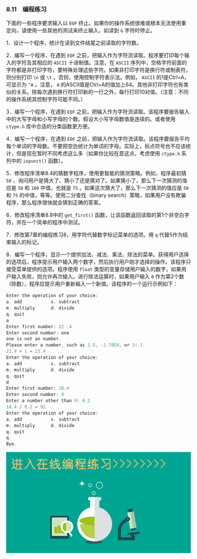 ### 8.11　编程练习

下面的一些程序要求输入以 `EOF` 终止。如果你的操作系统很难或根本无法使用重定向，请使用一些其他的测试来终止输入，如读到 `&` 字符时停止。

1．设计一个程序，统计在读到文件结尾之前读取的字符数。

2．编写一个程序，在遇到 `EOF` 之前，把输入作为字符流读取。程序要打印每个输入的字符及其相应的 `ASCII` 十进制值。注意，在 `ASCII` 序列中，空格字符前面的字符都是非打印字符，要特殊处理这些字符。如果非打印字符是换行符或制表符，则分别打印 `\n` 或 `\t` 。否则，使用控制字符表示法。例如， `ASCII` 的1是Ctrl+A，可显示为 `^A` 。注意， `A` 的ASCII值是Ctrl+A的值加上64。其他非打印字符也有类似的关系。除每次遇到换行符打印新的一行之外，每行打印10对值。（注意：不同的操作系统其控制字符可能不同。）

3．编写一个程序，在遇到 `EOF` 之前，把输入作为字符流读取。该程序要报告输入中的大写字母和小写字母的个数。假设大小写字母数值是连续的。或者使用 `ctype.h` 库中合适的分类函数更方便。

4．编写一个程序，在遇到 `EOF` 之前，把输入作为字符流读取。该程序要报告平均每个单词的字母数。不要把空白统计为单词的字母。实际上，标点符号也不应该统计，但是现在暂时不同考虑这么多（如果你比较在意这点，考虑使用 `ctype.h` 系列中的 `ispunct()` 函数）。

5．修改程序清单8.4的猜数字程序，使用更智能的猜测策略。例如，程序最初猜 `50` ，询问用户是猜大了、猜小了还是猜对了。如果猜小了，那么下一次猜测的值应是 `50` 和 `100` 中值，也就是 `75` 。如果这次猜大了，那么下一次猜测的值应是 `50` 和 `75` 的中值，等等。使用二分查找（binary search）策略，如果用户没有欺骗程序，那么程序很快就会猜到正确的答案。

6．修改程序清单8.8中的 `get_first()` 函数，让该函数返回读取的第1个非空白字符，并在一个简单的程序中测试。

7．修改第7章的编程练习8，用字符代替数字标记菜单的选项。用 `q` 代替5作为结束输入的标记。

8．编写一个程序，显示一个提供加法、减法、乘法、除法的菜单。获得用户选择的选项后，程序提示用户输入两个数字，然后执行用户刚才选择的操作。该程序只接受菜单提供的选项。程序使用 `float` 类型的变量存储用户输入的数字，如果用户输入失败，则允许再次输入。进行除法运算时，如果用户输入 `0` 作为第2个数（除数），程序应提示用户重新输入一个新值。该程序的一个运行示例如下：

```c
Enter the operation of your choice:
a. add           s. subtract
m. multiply      d. divide
q. quit
a
Enter first number: 22 .4
Enter second number: one
one is not an number.
Please enter a number, such as 2.5, -1.78E8, or 3: 1
22.4 + 1 = 23.4
Enter the operation of your choice:
a. add           s. subtract
m. multiply      d. divide
q. quit
d
Enter first number: 18.4
Enter second number: 0
Enter a number other than 0: 0.2
18.4 / 0.2 = 92
Enter the operation of your choice:
a. add           s. subtract
m. multiply      d. divide
q. quit
q
Bye.

```



![202003129608A7AB.jpg](../images/202003129608A7AB.jpg)
